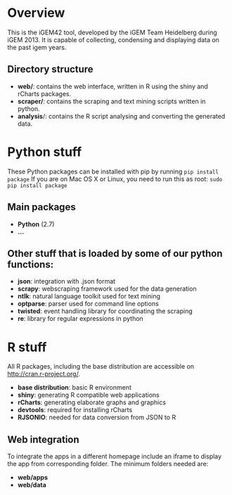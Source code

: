 Overview
========
This is the iGEM42 tool, developed by the iGEM Team Heidelberg during iGEM 2013. It is capable of collecting, condensing and displaying data on the past igem years.

Directory structure
-------------------
* __web/__: contains the web interface, written in R using the shiny and rCharts packages.
* __scraper/__: contains the scraping and text mining scripts written in python.
* __analysis__/: contains the R script analysing and converting the generated data.

Python stuff
============
These Python packages can be installed with pip by running
`pip install package`
If you are on Mac OS X or Linux, you need to run this as root:
`sudo pip install package`

Main packages
--------------
* __Python__ (2.7)
* __...__

Other stuff that is loaded by some of our python functions:
-----------------------------------------------------------

* __json__: integration with .json format
* __scrapy__: webscraping framework used for the data generation
* __ntlk__: natural language toolkit used for text mining
* __optparse__: parser used for command line options
* __twisted__: event handling library for coordinating the scraping
* __re__: library for regular expressions in python

R stuff
=======
All R packages, including the base distribution are accessible on http://cran.r-project.org/.

* __base distribution__: basic R environment
* __shiny__: generating R compatible web applications
* __rCharts__: generating elaborate graphs and graphics
* __devtools__: required for installing rCharts
* __RJSONIO__: needed for data conversion from JSON to R

Web integration
---------------
To integrate the apps in a different homepage include an iframe to display the app from corresponding folder. The minimum folders needed are:
* __web/apps__
* __web/data__